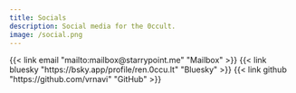 ```yaml
---
title: Socials
description: Social media for the 0ccult.
image: /social.png
---
```


</section>
<section class="flex flex-col flex-wrap min-w-full mt-4 sm:min-w-0">
{{< link email "mailto:mailbox@starrypoint.me" "Mailbox" >}}
{{< link bluesky "https://bsky.app/profile/ren.0ccu.lt" "Bluesky" >}}
{{< link github "https://github.com/vrnavi" "GitHub" >}}
